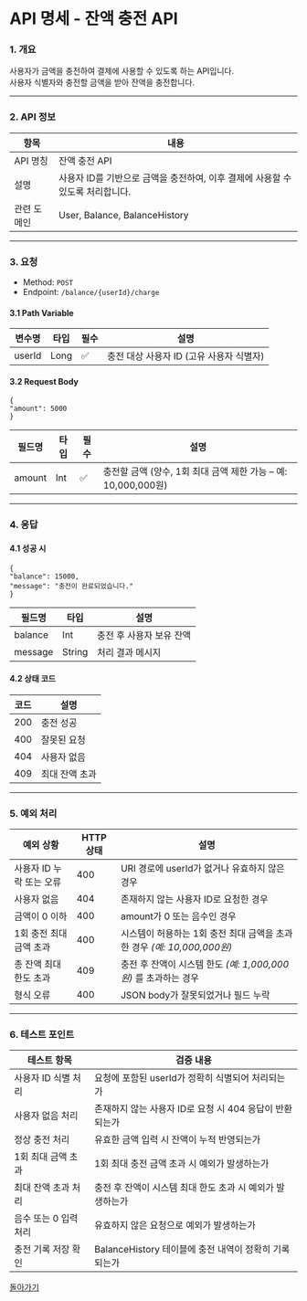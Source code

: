 # API 명세 - 잔액 충전 API

### 1. 개요

사용자가 금액을 충전하여 결제에 사용할 수 있도록 하는 API입니다.  
사용자 식별자와 충전할 금액을 받아 잔액을 충전합니다.

---

### 2. API 정보

| 항목        | 내용                                                                |
|-------------|---------------------------------------------------------------------|
| API 명칭     | 잔액 충전 API                                                       |
| 설명         | 사용자 ID를 기반으로 금액을 충전하여, 이후 결제에 사용할 수 있도록 처리합니다. |
| 관련 도메인  | User, Balance, BalanceHistory                                          |

---

### 3. 요청

- Method: `POST`
- Endpoint: `/balance/{userId}/charge`

#### 3.1 Path Variable

| 변수명 | 타입 | 필수 | 설명                                 |
|--------|------|------|----------------------------------------|
| userId | Long | ✅   | 충전 대상 사용자 ID (고유 사용자 식별자) |

#### 3.2 Request Body
```
{
"amount": 5000
}
```
| 필드명 | 타입 | 필수 | 설명                                            |
|--------|------|------|-----------------------------------------------|
| amount | Int  | ✅   | 충전할 금액 (양수, 1회 최대 금액 제한 가능 – 예: 10,000,000원) |

---

### 4. 응답

#### 4.1 성공 시
```
{
"balance": 15000,
"message": "충전이 완료되었습니다."
}
```
| 필드명     | 타입   | 설명                     |
|---------|--------|--------------------------|
| balance | Int    | 충전 후 사용자 보유 잔액 |
| message | String | 처리 결과 메시지         |

#### 4.2 상태 코드

| 코드 | 설명           |
|------|----------------|
| 200  | 충전 성공       |
| 400  | 잘못된 요청     |
| 404  | 사용자 없음     |
| 409  | 최대 잔액 초과  |

---

### 5. 예외 처리

| 예외 상황                | HTTP 상태 | 설명                                              |
|-------------------------|------------|-------------------------------------------------|
| 사용자 ID 누락 또는 오류 | 400        | URI 경로에 userId가 없거나 유효하지 않은 경우                  |
| 사용자 없음             | 404        | 존재하지 않는 사용자 ID로 요청한 경우                          |
| 금액이 0 이하            | 400        | amount가 0 또는 음수인 경우                             |
| 1회 충전 최대 금액 초과 | 400        | 시스템이 허용하는 1회 충전 최대 금액을 초과한 경우 *(예: 10,000,000원)* |
| 총 잔액 최대 한도 초과   | 409        | 충전 후 잔액이 시스템 한도 *(예: 1,000,000원)* 를 초과하는 경우     |
| 형식 오류               | 400        | JSON body가 잘못되었거나 필드 누락                         |

---

### 6. 테스트 포인트

| 테스트 항목             | 검증 내용                                                       |
|------------------------|------------------------------------------------------------------|
| 사용자 ID 식별 처리      | 요청에 포함된 userId가 정확히 식별되어 처리되는가                  |
| 사용자 없음 처리         | 존재하지 않는 사용자 ID로 요청 시 404 응답이 반환되는가             |
| 정상 충전 처리           | 유효한 금액 입력 시 잔액이 누적 반영되는가                          |
| 1회 최대 금액 초과       | 1회 최대 충전 금액 초과 시 예외가 발생하는가                        |
| 최대 잔액 초과 처리       | 충전 후 잔액이 시스템 최대 한도 초과 시 예외가 발생하는가            |
| 음수 또는 0 입력 처리     | 유효하지 않은 요청으로 예외가 발생하는가                             |
| 충전 기록 저장 확인       | BalanceHistory 테이블에 충전 내역이 정확히 기록되는가                   |

[돌아가기](../../README.md)
